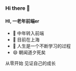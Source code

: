 ### Hi there 👋

<!--
**xyz-fish/xyz-fish** is a ✨ _special_ ✨ repository because its `README.md` (this file) appears on your GitHub profile.

Here are some ideas to get you started:

- 🔭 I’m currently working on ...
- 🌱 I’m currently learning ...
- 👯 I’m looking to collaborate on ...
- 🤔 I’m looking for help with ...
- 💬 Ask me about ...
- 📫 How to reach me: ...
- 😄 Pronouns: ...
- ⚡ Fun fact: ...
-->
#### HI, 一老年前端er

- 🔭 中年转入前端
- 🌱 目前在上海
- 🤔 人生是一个不断学习的过程
- 😄 朝闻道夕死矣

从零开始
见证自己的成长
